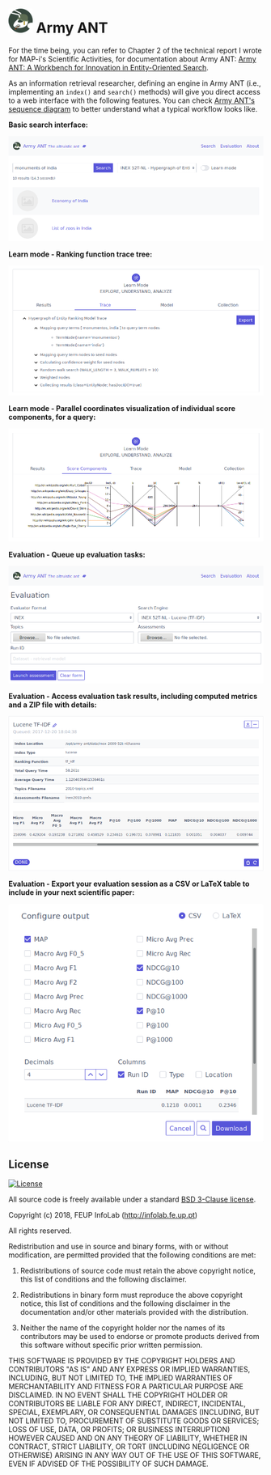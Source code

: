 # ![Army ANT Logo](resources/army_ant_logo-48x48.png) Army ANT

For the time being, you can refer to Chapter 2 of the technical report I wrote for MAP-i's Scientific Activities, for documentation about Army ANT: [Army ANT: A Workbench for Innovation in Entity-Oriented Search](http://hdl.handle.net/10216/110181).

As an information retrieval researcher, defining an engine in Army ANT (i.e., implementing an `index()` and `search()` methods) will give you direct access to a web interface with the following features. You can check [Army ANT's sequence diagram](resources/army_ant-sequence_diagram.pdf) to better understand what a typical workflow looks like.


**Basic search interface:**

![](resources/screenshots/01-search.png)


**Learn mode - Ranking function trace tree:**

![](resources/screenshots/03-learn_mode-trace.png)


**Learn mode - Parallel coordinates visualization of individual score components, for a query:**

![](resources/screenshots/05-learn_mode-score_components.png)


**Evaluation - Queue up evaluation tasks:**

![](resources/screenshots/08-evaluation-form.png)


**Evaluation - Access evaluation task results, including computed metrics and a ZIP file with details:**

![](resources/screenshots/09-evaluation-task.png)


**Evaluation - Export your evaluation session as a CSV or LaTeX table to include in your next scientific paper:**

![](resources/screenshots/10-evaluation-export.png)

## License

[![License](https://img.shields.io/badge/License-BSD%203--Clause-blue.svg)](https://opensource.org/licenses/BSD-3-Clause)

All source code is freely available under a standard [BSD 3-Clause license](https://opensource.org/licenses/BSD-3-Clause).

Copyright (c) 2018, FEUP InfoLab (http://infolab.fe.up.pt)

All rights reserved.

Redistribution and use in source and binary forms, with or without modification, are permitted provided that the following conditions are met:

1. Redistributions of source code must retain the above copyright notice, this list of conditions and the following disclaimer.

2. Redistributions in binary form must reproduce the above copyright notice, this list of conditions and the following disclaimer in the documentation and/or other materials provided with the distribution.

3. Neither the name of the copyright holder nor the names of its contributors may be used to endorse or promote products derived from this software without specific prior written permission.

THIS SOFTWARE IS PROVIDED BY THE COPYRIGHT HOLDERS AND CONTRIBUTORS "AS IS" AND ANY EXPRESS OR IMPLIED WARRANTIES, INCLUDING, BUT NOT LIMITED TO, THE IMPLIED WARRANTIES OF MERCHANTABILITY AND FITNESS FOR A PARTICULAR PURPOSE ARE DISCLAIMED. IN NO EVENT SHALL THE COPYRIGHT HOLDER OR CONTRIBUTORS BE LIABLE FOR ANY DIRECT, INDIRECT, INCIDENTAL, SPECIAL, EXEMPLARY, OR CONSEQUENTIAL DAMAGES (INCLUDING, BUT NOT LIMITED TO, PROCUREMENT OF SUBSTITUTE GOODS OR SERVICES; LOSS OF USE, DATA, OR PROFITS; OR BUSINESS INTERRUPTION) HOWEVER CAUSED AND ON ANY THEORY OF LIABILITY, WHETHER IN CONTRACT, STRICT LIABILITY, OR TORT (INCLUDING NEGLIGENCE OR OTHERWISE) ARISING IN ANY WAY OUT OF THE USE OF THIS SOFTWARE, EVEN IF ADVISED OF THE POSSIBILITY OF SUCH DAMAGE.